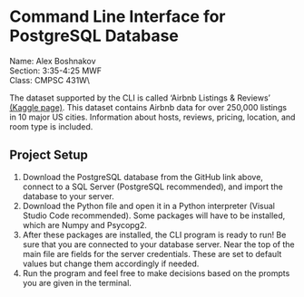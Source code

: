 # Command Line Interface for PostgreSQL Database
Name: Alex Boshnakov\
Section: 3:35-4:25 MWF\
Class: CMPSC 431W\

The dataset supported by the CLI is called ‘Airbnb Listings & Reviews’ [(Kaggle page)](https://www.kaggle.com/datasets/mysarahmadbhat/airbnb-listings-reviews/data). This dataset contains Airbnb data for over 250,000 listings in 10 major US cities. Information about hosts, reviews, pricing, location, and room type is included. 


## Project Setup
1.	Download the PostgreSQL database from the GitHub link above, connect to a SQL Server (PostgreSQL recommended), and import the database to your server.
2.	Download the Python file and open it in a Python interpreter (Visual Studio Code recommended). Some packages will have to be installed, which are Numpy and Psycopg2.
4.	After these packages are installed, the CLI program is ready to run! Be sure that you are connected to your database server. Near the top of the main file are fields for the server credentials. These are set to default values but change them accordingly if needed.
5.	Run the program and feel free to make decisions based on the prompts you are given in the terminal.

